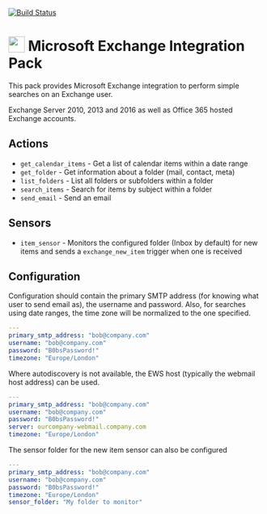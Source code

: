 [![Build Status](https://circleci.com/gh/StackStorm-Exchange/stackstorm-msexchange.svg?style=shield)](https://circleci.com/gh/StackStorm-Exchange/stackstorm-msexchange)

# <img src="https://raw.githubusercontent.com/StackStorm-Exchange/stackstorm-msexchange/master/icon.png" width="32px" valign="-3px"/> Microsoft Exchange Integration Pack
This pack provides Microsoft Exchange integration to perform simple searches on an Exchange user.

Exchange Server 2010, 2013 and 2016 as well as Office 365 hosted Exchange accounts.

## Actions
* `get_calendar_items` - Get a list of calendar items within a date range
* `get_folder` - Get information about a folder (mail, contact, meta)
* `list_folders` - List all folders or subfolders within a folder
* `search_items` - Search for items by subject within a folder
* `send_email` - Send an email


## Sensors
* `item_sensor` - Monitors the configured folder (Inbox by default) for new items and sends a `exchange_new_item` trigger when one is received

## Configuration

Configuration should contain the primary SMTP address (for knowing what user to send email as), the username and password. Also, for searches using date ranges, the time zone will be normalized to the one specified.

```yaml
---
primary_smtp_address: "bob@company.com"
username: "bob@company.com"
password: "B0bsPassword!"
timezone: "Europe/London"
```

Where autodiscovery is not available, the EWS host (typically the webmail host address) can be used.

```yaml
---
primary_smtp_address: "bob@company.com"
username: "bob@company.com"
password: "B0bsPassword!"
server: ourcompany-webmail.company.com
timezone: "Europe/London"
```

The sensor folder for the new item sensor can also be configured

```yaml
---
primary_smtp_address: "bob@company.com"
username: "bob@company.com"
password: "B0bsPassword!"
timezone: "Europe/London"
sensor_folder: "My folder to monitor"
```